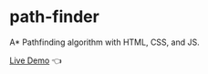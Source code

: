 # path-finder


A* Pathfinding algorithm with HTML, CSS, and JS.

[Live Demo](https://kb-git-hub.github.io/path-finder/) :point_left:
